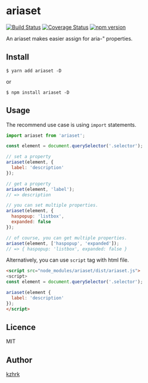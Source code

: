 # ariaset

[![Build Status](https://travis-ci.org/kzhrk/ariaset.svg?branch=master)](https://travis-ci.org/kzhrk/ariaset)
[![Coverage Status](https://coveralls.io/repos/github/kzhrk/ariaset/badge.svg?branch=master)](https://coveralls.io/github/kzhrk/ariaset?branch=master)
[![npm version](https://badge.fury.io/js/ariaset.svg)](https://badge.fury.io/js/ariaset)

An ariaset makes easier assign for aria-" properties.

## Install

```
$ yarn add ariaset -D
```

or

```
$ npm install ariaset -D
```

## Usage

The recommend use case is using `import` statements.  

```js
import ariaset from 'ariaset';

const element = document.querySelector('.selector');

// set a property
ariaset(element, {
  label: 'description'
});

// get a property
ariaset(element, 'label');
// => description

// you can set multiple properties.
ariaset(element, {
  haspopup: 'listbox',
  expanded: false
});

// of course, you can get multiple properties.
ariaset(element, ['haspopup', 'expanded']);
// => { haspopup: 'listbox', expanded: false }
```

Alternatively, you can use `script` tag with html file.

```html
<script src="node_modules/ariaset/dist/ariaset.js">
<script>
const element = document.querySelector('.selector');

ariaset(element {
  label: 'description'
});
</script>
```

## Licence

MIT

## Author

[kzhrk](https://github.com/kzhrk)
